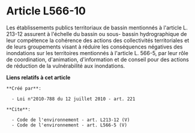 # Article L566-10

Les établissements publics territoriaux de bassin mentionnés à l'article L. 213-12 assurent à l'échelle du bassin ou sous-
bassin hydrographique de leur compétence la cohérence des actions des collectivités territoriales et de leurs groupements
visant à réduire les conséquences négatives des inondations sur les territoires mentionnés à l'article L. 566-5, par leur
rôle de coordination, d'animation, d'information et de conseil pour des actions de réduction de la vulnérabilité aux
inondations.

**Liens relatifs à cet article**

	**Créé par**:

	  - Loi n°2010-788 du 12 juillet 2010 - art. 221

	**Cite**:

	  - Code de l'environnement - art. L213-12 (V)
	  - Code de l'environnement - art. L566-5 (V)

